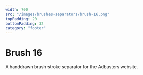 ```yaml
---
width: 700
src: "/images/brushes-separators/brush-16.png"
topPadding: 20
bottomPadding: 32
category: "footer"
---
```


# Brush 16

A handdrawn brush stroke separator for the Adbusters website.
